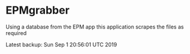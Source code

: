 # EPMgrabber
Using a database from the EPM app this application scrapes the files as required


Latest backup: Sun Sep 1 20:56:01 UTC 2019
